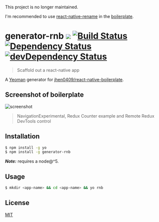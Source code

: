 This project is no longer maintained.

I'm recommended to use [react-native-rename](https://github.com/junedomingo/react-native-rename) in the [boilerplate](https://github.com/jhen0409/react-native-boilerplate).

# generator-rnb [![](https://img.shields.io/npm/v/generator-rnb.svg)](https://npmjs.org/package/generator-rnb) [![Build Status](https://travis-ci.org/jhen0409/generator-rnb.svg)](https://travis-ci.org/jhen0409/generator-rnb) [![Dependency Status](https://david-dm.org/jhen0409/generator-rnb.svg)](https://david-dm.org/jhen0409/generator-rnb) [![devDependency Status](https://david-dm.org/jhen0409/generator-rnb/dev-status.svg)](https://david-dm.org/jhen0409/generator-rnb#info=devDependencies)

> Scaffold out a react-native app

A [Yeoman](http://yeoman.io) generator for [jhen0409/react-native-boilerplate](https://github.com/jhen0409/react-native-boilerplate).

## Screenshot of boilerplate

![screenshot](https://cloud.githubusercontent.com/assets/3001525/15508320/901e5fe6-2201-11e6-970b-e7c496ab1b16.gif)

> NavigationExperimental, Redux Counter example and Remote Redux DevTools control

## Installation

```bash
$ npm install -g yo
$ npm install -g generator-rnb
```

__*Note:*__ requires a node@^5.

## Usage

```bash
$ mkdir <app-name> && cd <app-name> && yo rnb
```

## License

[MIT](LICENSE.md)
